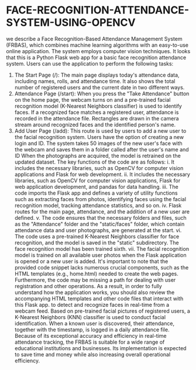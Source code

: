 # FACE-RECOGNITION-ATTENDANCE-SYSTEM-USING-OPENCV
we describe a Face Recognition-Based Attendance Management System (FRBAS), which combines machine learning algorithms with an easy-to-use online application. The system employs computer vision techniques. It looks that this is a Python Flask web app for a basic face recognition attendance system. Users can use the application to perform the following tasks:
1.	The Start Page (/): The main page displays today's attendance data, including names, rolls, and attendance time. It also shows the total number of registered users and the current date in two different ways.
2.	 Attendance Page (/start): When you press the "Take Attendance" button on the home page, the webcam turns on and a pre-trained facial recognition model (K-Nearest Neighbors classifier) is used to identify faces. If a recognized face matches a registered user, attendance is recorded in the attendance file. Rectangles are drawn in the camera stream around recognized faces and the identified person's name.
3.	 Add User Page (/add): This route is used by users to add a new user to the facial recognition system. Users have the option of creating a new login and ID. The system takes 50 images of the new user's face with the webcam and saves them in a folder called after the user's name and ID When the photographs are acquired, the model is retrained on the updated dataset. The key functions of the code are as follows:
i.	It includes the necessary libraries, such as OpenCV for computer vision applications and Flask for web development.
ii.	It includes the necessary libraries, such as OpenCV for computer vision applications, Flask for web application development, and pandas for data handling.
iii.	The code imports the Flask app and defines a variety of utility functions such as extracting faces from photos, identifying faces using the facial recognition model, tracking attendance statistics, and so on.
iv.	Flask routes for the main page, attendance, and the addition of a new user are defined.
v.	The code ensures that the necessary folders and files, such as the "Attendance" folder and the "static/faces" folder, which contain attendance data and user photographs, are generated at the start.
vi.	The code uses a pre-trained K-Nearest Neighbors classifier for face recognition, and the model is saved in the "static" subdirectory. The face recognition model has been trained sixth.
vii.	The facial recognition model is trained on all available user photos when the Flask application is opened or a new user is added.
It's important to note that the provided code snippet lacks numerous crucial components, such as the HTML templates (e.g., home.html) needed to create the web pages. Furthermore, the code may be missing a path for dealing with user registration and other operations. As a result, in order to fully understand how the application works, you should also review the accompanying HTML templates and other code files that interact with this Flask app. to detect and recognize faces in real-time from a webcam feed. Based on pre-trained facial pictures of registered users, a K-Nearest Neighbors (KNN) classifier is used to conduct facial identification.
When a known user is discovered, their attendance, together with the timestamp, is logged in a daily attendance file. Because of its exceptional accuracy and efficiency in real-time attendance tracking, the FRBAS is suitable for a wide range of educational institutions and businesses. Its implementation is expected to save time and money while also increasing overall operational efficiency.
